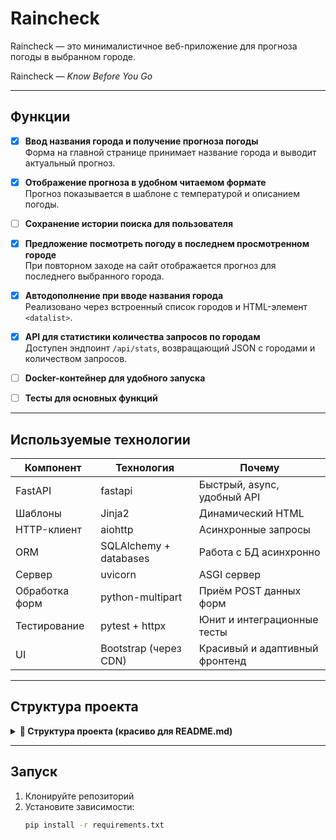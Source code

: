 # Raincheck  
Raincheck — это минималистичное веб-приложение для прогноза погоды в выбранном городе.

Raincheck — *Know Before You Go*

---

## Функции

- [x] **Ввод названия города и получение прогноза погоды**  
  Форма на главной странице принимает название города и выводит актуальный прогноз.

- [x] **Отображение прогноза в удобном читаемом формате**  
  Прогноз показывается в шаблоне с температурой и описанием погоды.

- [ ] **Сохранение истории поиска для пользователя**  

- [x] **Предложение посмотреть погоду в последнем просмотренном городе**  
  При повторном заходе на сайт отображается прогноз для последнего выбранного города.

- [x] **Автодополнение при вводе названия города**  
  Реализовано через встроенный список городов и HTML-элемент `<datalist>`. 


- [x] **API для статистики количества запросов по городам**  
  Доступен эндпоинт `/api/stats`, возвращающий JSON с городами и количеством запросов.

- [ ] **Docker-контейнер для удобного запуска**  

- [ ] **Тесты для основных функций**  

---

## Используемые технологии

| Компонент       | Технология             | Почему                          |
|-----------------|------------------------|---------------------------------|
| FastAPI         | fastapi                | Быстрый, async, удобный API     |
| Шаблоны         | Jinja2                 | Динамический HTML               |
| HTTP-клиент     | aiohttp                | Асинхронные запросы             |
| ORM             | SQLAlchemy + databases | Работа с БД асинхронно          |
| Сервер          | uvicorn                | ASGI сервер                     |
| Обработка форм  | python-multipart       | Приём POST данных форм          |
| Тестирование    | pytest + httpx         | Юнит и интеграционные тесты     |
| UI              | Bootstrap (через CDN)  | Красивый и адаптивный фронтенд  |

---

## Структура проекта

<details> <summary><strong>📁 Структура проекта (красиво для README.md)</strong></summary> <pre><code>raincheck/ # Корень проекта ├── app/ # Основной пакет приложения │ ├── main.py # Точка входа FastAPI, роуты, DI, шаблоны │ ├── models.py # Модели SQLAlchemy 2.0 с Mapped классами │ ├── database.py # Инициализация async движка и сессий │ ├── crud.py # CRUD функции для работы с БД │ ├── weather.py # Логика запросов к API погоды │ └── templates/ # Jinja2 шаблоны │ └── index.html ├── tests/ # Тесты (unit/integration) │ └── test_api.py ├── requirements.txt # Зависимости └── README.md # Документация </code></pre> </details>

---


## Запуск

1. Клонируйте репозиторий  
2. Установите зависимости:  
   ```bash
   pip install -r requirements.txt
